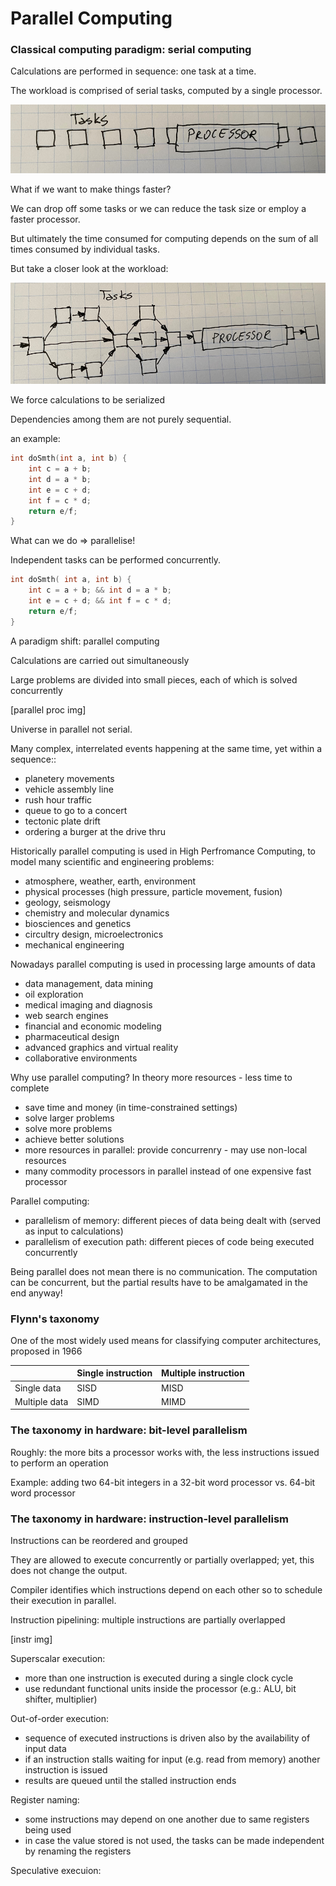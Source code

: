 # Parallel Computing

### Classical computing paradigm: serial computing



Calculations are performed in sequence: one task at a time.

The workload is comprised of serial tasks, computed by a single processor.

![](../.gitbook/assets/parallel_sequential.jpeg)



What if we want to make things faster?

We can drop off some tasks or we can reduce the task size or employ a faster processor.

But ultimately the time consumed for computing depends on the sum of all times consumed by individual tasks.

But take a closer look at the workload:

![](../.gitbook/assets/parallel_dependencies.jpeg)



We force calculations to be serialized

Dependencies among them are not purely sequential.

an example:

```c
int doSmth(int a, int b) {
    int c = a + b;
    int d = a * b;
    int e = c + d;
    int f = c * d;
    return e/f; 
}
```

What can we do =&gt; parallelise!

Independent tasks can be performed concurrently.

```c
int doSmth( int a, int b) {
    int c = a + b; && int d = a * b;
    int e = c + d; && int f = c * d;
    return e/f;
}
```



A paradigm shift: parallel computing

Calculations are carried out simultaneously

Large problems are divided into small pieces, each of which is solved concurrently

\[parallel proc img\]

Universe in parallel not serial.

Many complex, interrelated events happening at the same time, yet within a sequence::

* planetery movements
* vehicle assembly line
* rush hour traffic
* queue to go to a concert
* tectonic plate drift
* ordering a burger at the drive thru

Historically parallel computing is used in High Perfromance Computing, to model many scientific and engineering problems:

* atmosphere, weather, earth, environment
* physical processes \(high pressure, particle movement, fusion\)
* geology, seismology
* chemistry and molecular dynamics
* biosciences and genetics
* circultry design, microelectronics
* mechanical engineering

Nowadays parallel computing is used in processing large amounts of data

* data management, data mining
* oil exploration
* medical imaging and diagnosis
* web search engines
* financial and economic modeling
* pharmaceutical design
* advanced graphics and virtual reality
* collaborative environments



Why use parallel computing? In theory more resources - less time to complete

* save time and money \(in time-constrained settings\)
* solve larger problems
* solve more problems
* achieve better solutions
* more resources in parallel: provide concurrenry - may use non-local resources
* many commodity processors in parallel instead of one expensive fast processor

Parallel computing:

* parallelism of memory: different pieces of data being dealt with \(served as input to calculations\)
* parallelism of execution path: different pieces of code being executed concurrently

Being parallel does not mean there is no communication. The computation can be concurrent, but the partial results have to be amalgamated in the end anyway!



### Flynn's taxonomy

One of the most widely used means for classifying computer architectures, proposed in 1966

|  | Single instruction | Multiple instruction |
| :--- | :--- | :--- |
| Single data | SISD | MISD |
| Multiple data | SIMD | MIMD |



### The taxonomy in hardware: bit-level parallelism

Roughly: the more bits a processor works with, the less instructions issued to perform an operation

Example: adding two 64-bit integers in a 32-bit word processor vs. 64-bit word processor



### The taxonomy in hardware: instruction-level parallelism

Instructions can be reordered and grouped

They are allowed to execute concurrently or partially overlapped; yet, this does not change the output.

Compiler identifies which instructions depend on each other so to schedule their execution in parallel.

Instruction pipelining: multiple instructions are partially overlapped

\[instr img\]



Superscalar execution:

* more than one instruction is executed during a single clock cycle
* use redundant functional units inside the processor \(e.g.: ALU, bit shifter, multiplier\)

Out-of-order execution:

* sequence of executed instructions is driven also by the availability of input data
* if an instruction stalls waiting for input \(e.g. read from memory\) another instruction is issued
* results are queued until the stalled instruction ends

Register naming:

* some instructions may depend on one another due to same registers being used
* in case the value stored is not used, the tasks can be made independent by renaming the registers

Speculative execuion:





